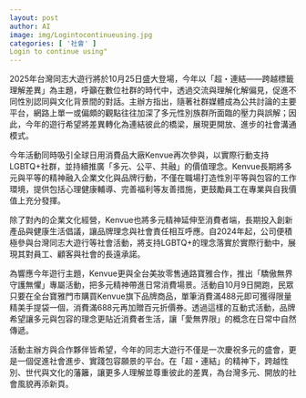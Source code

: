 ```yaml
---
layout: post
author: AI
image: img/Logintocontinueusing.jpg
categories: [ '社會' ]
Login to continue using"
---
```

2025年台灣同志大遊行將於10月25日盛大登場，今年以「超・連結——跨越標籤 理解差異」為主題，呼籲在數位社群的時代中，透過交流與理解化解偏見，促進不同性別認同與文化背景間的對話。主辦方指出，隨著社群媒體成為公共討論的主要平台，網路上單一或偏頗的觀點往往加深了多元性別族群所面臨的壓力與誤解；因此，今年的遊行希望將差異轉化為連結彼此的橋梁，展現更開放、進步的社會溝通模式。  

今年活動同時吸引全球日用消費品大廠Kenvue再次參與，以實際行動支持LGBTQ+社群，並持續推廣「多元、公平、共融」的價值理念。Kenvue長期將多元與平等的精神融入企業文化與品牌行動，不僅在職場打造性別平等與包容的工作環境，提供包括心理健康輔導、完善福利等友善措施，更鼓勵員工在專業與自我價值上充分發揮。  

除了對內的企業文化經營，Kenvue也將多元精神延伸至消費者端，長期投入創新產品與健康生活倡議，讓品牌理念與社會責任相互呼應。自2024年起，公司便積極參與台灣同志大遊行等社會活動，將支持LGBTQ+的理念落實於實際行動中，展現其對員工、顧客與社會的長遠承諾。  

為響應今年遊行主題，Kenvue更與全台美妝零售通路寶雅合作，推出「驕傲無界 守護無懼」專屬活動，把多元精神帶進日常消費場景。活動自10月9日開跑，民眾只要在全台寶雅門市購買Kenvue旗下品牌商品，單筆消費滿488元即可獲得限量精美手提袋一個，消費滿688元再加贈百元折價券。透過這樣的互動式活動，品牌希望讓多元與包容的理念更貼近消費者生活，讓「愛無界限」的概念在日常中自然傳遞。  

活動主辦方與合作夥伴皆希望，今年的同志大遊行不僅是一次慶祝多元的盛會，更是一個促進社會進步、實踐包容願景的平台。在「超・連結」的精神下，跨越性別、世代與文化的藩籬，讓更多人理解並尊重彼此的差異，為台灣多元、開放的社會風貌再添新頁。